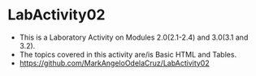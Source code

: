 # LabActivity02

- This is a Laboratory Activity on Modules 2.0(2.1-2.4) and 3.0(3.1 and 3.2).
- The topics covered in this activity are/is Basic HTML and Tables.
- https://github.com/MarkAngeloOdelaCruz/LabActivity02
